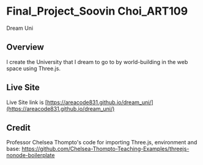 # Final_Project_Soovin Choi_ART109

Dream Uni


## Overview

I create the University that I dream to go to by world-building in the web space using Three.js.

## Live Site

Live Site link is
[https://areacode831.github.io/dream_uni/](https://areacode831.github.io/dream_uni/)


## Credit
Professor Chelsea Thompto's code for importing Three.js, environment and base: https://github.com/Chelsea-Thompto-Teaching-Examples/threejs-nonode-boilerplate

